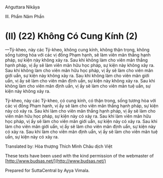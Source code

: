 Aṅguttara Nikāya

III. Phẩm Năm Phần

# (II) (22) Không Có Cung Kính (2)

—Tỷ-kheo, này các Tỷ-kheo, không cung kính, không thận trọng, không sống tương hòa với các vị đồng Phạm hạnh, sẽ làm viên mãn thắng hạnh pháp, sự kiện này không xảy ra. Sau khi không làm cho viên mãn thắng hạnh pháp, vị ấy sẽ làm viên mãn hữu học pháp, sự kiện này không xảy ra. Sau khi không làm cho viên mãn hữu học pháp, vị ấy sẽ làm cho viên mãn giới uẩn, sự kiện này không xảy ra. Sau khi không làm cho viên mãn giới uẩn, vị ấy sẽ làm cho viên mãn định uẩn, sự kiện này không xảy ra. Sau khi không làm cho viên mãn định uẩn, vị ấy sẽ làm cho viên mãn tuệ uẩn, sự kiện này không xảy ra.

Tỷ-kheo, này các Tỷ-kheo, có cung kính, có thận trong, sống tương hòa với các vị đồng Phạm hạnh, vị ấy sẽ làm cho viên mãn thắng hạnh pháp, sự kiện này có xảy ra. Sau khi làm cho viên mãn thắng hạnh pháp, vị ấy sẽ làm cho viên mãn hữu học pháp, sự kiện này có xảy ra. Sau khi làm viên mãn hữu học pháp, vị ấy sẽ làm cho viên mãn giới uẩn, sự kiện này có xảy ra. Sau khi làm cho viên mãn giới uẩn, vị ấy sẽ làm cho viên mãn định uẩn, sự kiện này có xảy ra. Sau khi làm cho viên mãn định uẩn, vị ấy sẽ làm cho viên mãn tuệ uẩn, sự kiện này có xảy ra.

Translated by: Hòa thượng Thích Minh Châu dịch Việt

These texts have been used with the kind permission of the webmaster of [http://www.budsas.net/](http://www.budsas.net/)

Prepared for SuttaCentral by Ayya Vimala.
